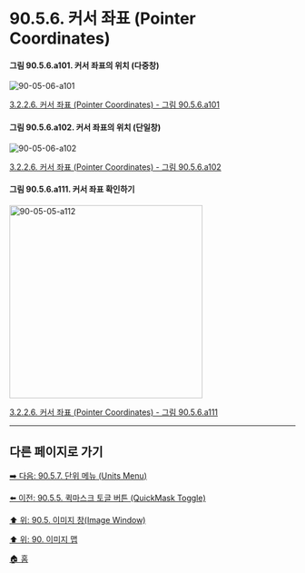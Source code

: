 # 90.5.6. 커서 좌표 (Pointer Coordinates)

<a id="90-05-06-a101"></a>

#### 그림 90.5.6.a101. 커서 좌표의 위치 (다중창)
![90-05-06-a101](https://github.com/wonder13662/gimp/assets/15767104/523a5743-a6a9-411e-b919-6d92d6acab79)

[3.2.2.6. 커서 좌표 (Pointer Coordinates) - 그림 90.5.6.a101](./03-02-02-06-pointer-coordinates.md#90-05-06-a101)

<a id="90-05-06-a102"></a>

#### 그림 90.5.6.a102. 커서 좌표의 위치 (단일창)
![90-05-06-a102](https://github.com/wonder13662/gimp/assets/15767104/d151f369-50f2-44bc-b56b-77ed45be534a)

[3.2.2.6. 커서 좌표 (Pointer Coordinates) - 그림 90.5.6.a102](./03-02-02-06-pointer-coordinates.md#90-05-06-a102)

<a id="90-05-06-a111"></a>

#### 그림 90.5.6.a111. 커서 좌표 확인하기
<img alt="90-05-05-a112" width="340" height="340" src="https://github.com/wonder13662/gimp/assets/15767104/1ac9e6e8-0d8c-48bf-9e93-6a9433f8893a" />

[3.2.2.6. 커서 좌표 (Pointer Coordinates) - 그림 90.5.6.a111](./03-02-02-06-pointer-coordinates.md#90-05-06-a111)

***

## 다른 페이지로 가기

[➡️ 다음: 90.5.7. 단위 메뉴 (Units Menu)](./90-05-07-units_menu.md)

[⬅️ 이전: 90.5.5. 퀵마스크 토글 버튼 (QuickMask Toggle)](./90-05-05-quickmask_toggle.md)

[⬆️ 위: 90.5. 이미지 창(Image Window)](./90-05-00-image_window.md)

[⬆️ 위: 90. 이미지 맵](./90-00-image-map.md)

[🏠 홈](./00-home.md)